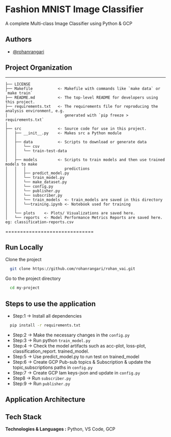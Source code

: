 # Fashion MNIST Image Classifier

A complete Multi-class Image Classifier using Python & GCP

## Authors

- [@rohanrangari](https://github.com/rohanrangari)

## Project Organization
------------

    ├── LICENSE
    ├── Makefile           <- Makefile with commands like `make data` or `make train`
    ├── README.md          <- The top-level README for developers using this project.
    ├── requirements.txt   <- The requirements file for reproducing the analysis environment, e.g.
    │                         generated with `pip freeze > requirements.txt`
    │
    ├── src                <- Source code for use in this project.
    │   ├── __init__.py    <- Makes src a Python module
    │   │
    │   ├── data           <- Scripts to download or generate data
    │   │   └── csv
    │   │   └── train-test-data
    │   │
    │   ├── models         <- Scripts to train models and then use trained models to make
    │   │   │                 predictions
    │   │   ├── predict_model.py
    │   │   └── train_model.py
    │   │   └── make_dataset.py
    │   │   └── config.py
    │   │   └── publisher.py
    │   │   └── subscriber.py
    │   │   └── train_models  <- train_models are saved in this directory
    │   │   └──training.ipynb <- Notebook used for training
    │   │
    │   └── plots    <- Plots/ Visualizations are saved here.
    │   └── reports  <- Model Performance Metrics Reports are saved here. eg: classification-reports.csv

==============================
## Run Locally

Clone the project

```bash
  git clone https://github.com/rohanrangari/rohan_vai.git
```

Go to the project directory

```bash
  cd my-project
```

## Steps to use the application

* Step:1 -> Install all dependencies
```bash
  pip install -r requirements.txt
```
* Step:2 ->  Make the necessary changes in the `config.py`
* Step:3 ->  Run python `train_model.py`
* Step:4 ->  Check the model artifacts such as acc-plot, loss-plot, classification_report. trained_model.
* Step:5 ->  Use predict_model.py to run test on trained_model
* Step:6 ->  Create GCP Pub-sub topics & Subscription & update the topic,subscriptions paths in `config.py`
* Step:7 ->  Create GCP Iam keys-json and update in `config.py`
* Step8 ->  Run `subscriber.py`
* Step:9 ->  Run `publisher.py`

## Application Architecture


## Tech Stack


**Technologies & Languages :** Python, VS Code, GCP
